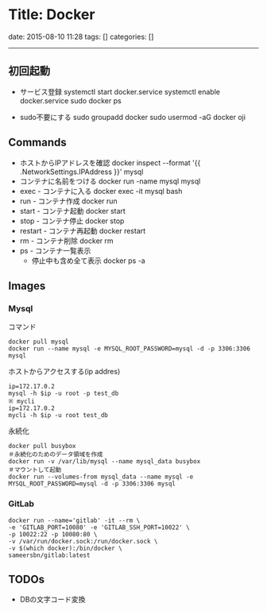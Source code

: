 # Title: Docker

date: 2015-08-10 11:28
tags: []
categories: []

---

## 初回起動

* サービス登録
		systemctl start docker.service
		systemctl enable docker.service
		sudo docker ps

* sudo不要にする
		sudo groupadd docker
		sudo usermod -aG docker oji

## Commands

* ホストからIPアドレスを確認
		docker inspect --format '{{ .NetworkSettings.IPAddress }}' mysql
* コンテナに名前をつける
		docker run -name mysql mysql
* exec - コンテナに入る
		docker exec -it mysql bash
* run - コンテナ作成
		docker run
* start - コンテナ起動
		docker start
* stop - コンテナ停止
		docker stop
* restart - コンテナ再起動
		docker restart
* rm - コンテナ削除
		docker rm
* ps - コンテナ一覧表示
	* 停止中も含め全て表示
			docker ps -a

## Images

### Mysql

コマンド

	docker pull mysql
	docker run --name mysql -e MYSQL_ROOT_PASSWORD=mysql -d -p 3306:3306 mysql

ホストからアクセスする(ip addres)

	ip=172.17.0.2
	mysql -h $ip -u root -p test_db
	※ mycli
	ip=172.17.0.2
	mycli -h $ip -u root test_db

永続化

	docker pull busybox
	＃永続化のためのデータ領域を作成
	docker run -v /var/lib/mysql --name mysql_data busybox
	＃マウントして起動
	docker run --volumes-from mysql_data --name mysql -e MYSQL_ROOT_PASSWORD=mysql -d -p 3306:3306 mysql

### GitLab

	docker run --name='gitlab' -it --rm \
	-e 'GITLAB_PORT=10080' -e 'GITLAB_SSH_PORT=10022' \
	-p 10022:22 -p 10080:80 \
	-v /var/run/docker.sock:/run/docker.sock \
	-v $(which docker):/bin/docker \
	sameersbn/gitlab:latest

## TODOs

* DBの文字コード変換
